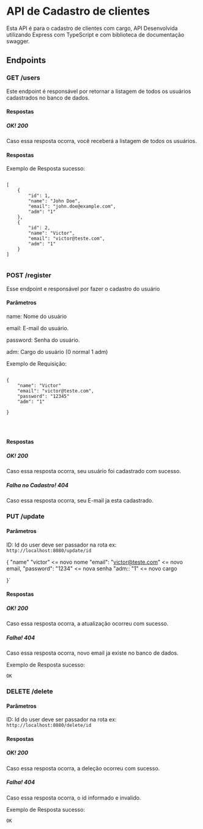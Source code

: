 # API de Cadastro de clientes

Esta API é para o cadastro de clientes com cargo, API Desenvolvida utilizando Express com TypeScript e com biblioteca de documentação swagger.

## Endpoints

### GET /users
Este endpoint é responsável por retornar a listagem de todos os usuários cadastrados no banco de dados.

#### Respostas

##### OK! 200
Caso essa resposta ocorra, você receberá a listagem de todos os usuários.

#### Respostas

Exemplo de Resposta sucesso:

```

[
    {
        "id": 1,
        "name": "John Doe",
        "email": "john.doe@example.com",
        "adm": "1"
    },
    {
        "id": 2,
        "name": "Victor",
        "email": "victor@teste.com",
        "adm": "1"
    }
]


```


### POST /register
Esse endpoint e responsável por fazer o cadastro do usuário

#### Parâmetros

name: Nome do usuário

email: E-mail do usuário.

password: Senha do usuário.

adm: Cargo do usuário (0 normal 1 adm)


Exemplo de Requisição:

```

{
    "name": "Victor"
    "email": "victor@teste.com",
    "password": "12345"
    "adm": "1"

}




```

#### Respostas

##### OK! 200
Caso essa resposta ocorra, seu usuário foi cadastrado com sucesso.

##### Falha no Cadastro! 404
Caso essa resposta ocorra, seu E-mail ja esta cadastrado.


### PUT /update

#### Parâmetros

ID: Id do user deve ser passador na rota ex: `http://localhost:8080/update/id`


{
    "name" "victor" <= novo nome
    "email": "victor@teste.com" <= novo email,
    "password": "1234" <= nova senha
    "adm:: "1" <= novo cargo

}`

#### Respostas

##### OK! 200
Caso essa resposta ocorra, a atualização ocorreu com sucesso.

##### Falha! 404
Caso essa resposta ocorra, novo email ja existe no banco de dados.


Exemplo de Resposta sucesso:

`
OK
`

### DELETE /delete

#### Parâmetros

ID: Id do user deve ser passador na rota ex: `http://localhost:8080/delete/id`

#### Respostas

##### OK! 200
Caso essa resposta ocorra, a deleção ocorreu com sucesso.

##### Falha! 404
Caso essa resposta ocorra, o id informado e invalido.

Exemplo de Resposta sucesso:

`
OK
`








